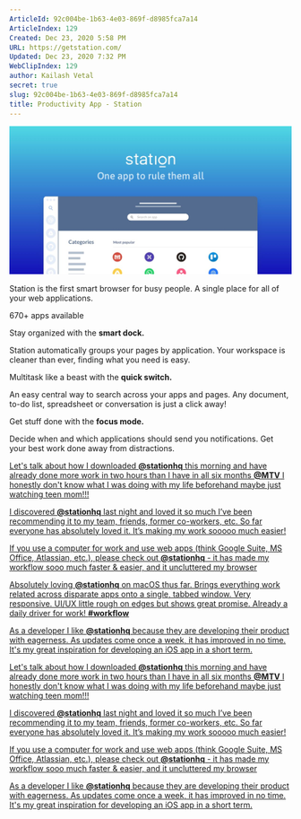 ```yaml
---
ArticleId: 92c004be-1b63-4e03-869f-d8985fca7a14
ArticleIndex: 129
Created: Dec 23, 2020 5:58 PM
URL: https://getstation.com/
Updated: Dec 23, 2020 7:32 PM
WebClipIndex: 129
author: Kailash Vetal
secret: true
slug: 92c004be-1b63-4e03-869f-d8985fca7a14
title: Productivity App - Station
---
```

![9fa47aa0d659c9a9b8674927e52635219d9ad8d4_seo.png](129%20ad40e54963634c7687f3fa9431d45ac5/9fa47aa0d659c9a9b8674927e52635219d9ad8d4_seo.png)

Station is the first smart browser for busy people. A single place for all of your web applications.

670+ apps available

Stay organized with the **smart dock.**

Station automatically groups your pages by application. Your workspace is cleaner than ever, finding what you need is easy.

Multitask like a beast with the **quick switch.**

An easy central way to search across your apps and pages. Any document, to-do list, spreadsheet or conversation is just a click away!

Get stuff done with the **focus mode.**

Decide when and which applications should send you notifications. Get your best work done away from distractions.

[Let's talk about how I downloaded **@stationhq** this morning and have already done more work in two hours than I have in all six months **@MTV** I honestly don't know what I was doing with my life beforehand maybe just watching teen mom!!!](https://twitter.com/Terr/status/990982683114303488)

[I discovered **@stationhq** last night and loved it so much I’ve been recommending it to my team, friends, former co-workers, etc. So far everyone has absolutely loved it. It’s making my work sooooo much easier!](https://twitter.com/justinmeader/status/994610198831648768)

[If you use a computer for work and use web apps (think Google Suite, MS Office, Atlassian, etc.), please check out **@stationhq** - it has made my workflow sooo much faster & easier, and it uncluttered my browser](https://twitter.com/debschleede/status/1039863579384655872)

[Absolutely loving **@stationhq** on macOS thus far. Brings everything work related across disparate apps onto a single, tabbed window. Very responsive. UI/UX little rough on edges but shows great promise. Already a daily driver for work! **#workflow**](https://twitter.com/sanjanah/status/996877059157737473)

[As a developer I like **@stationhq** because they are developing their product with eagerness. As updates come once a week, it has improved in no time. It's my great inspiration for developing an iOS app in a short term.](https://twitter.com/curryisdrink/status/1024053297529815040)

[Let's talk about how I downloaded **@stationhq** this morning and have already done more work in two hours than I have in all six months **@MTV** I honestly don't know what I was doing with my life beforehand maybe just watching teen mom!!!](https://twitter.com/Terr/status/990982683114303488)

[I discovered **@stationhq** last night and loved it so much I’ve been recommending it to my team, friends, former co-workers, etc. So far everyone has absolutely loved it. It’s making my work sooooo much easier!](https://twitter.com/justinmeader/status/994610198831648768)

[If you use a computer for work and use web apps (think Google Suite, MS Office, Atlassian, etc.), please check out **@stationhq** - it has made my workflow sooo much faster & easier, and it uncluttered my browser](https://twitter.com/debschleede/status/1039863579384655872)

[As a developer I like **@stationhq** because they are developing their product with eagerness. As updates come once a week, it has improved in no time. It's my great inspiration for developing an iOS app in a short term.](https://twitter.com/curryisdrink/status/1024053297529815040)
